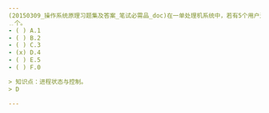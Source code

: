 ```yaml
---
(20150309_操作系统原理习题集及答案_笔试必需品_doc)在一单处理机系统中，若有5个用户进程，在非管态的某一时刻，处于就绪态的用户进程最多有﹎﹎﹎
﹎个。
- ( ) A.1 
- ( ) B.2 
- ( ) C.3 
- (x) D.4 
- ( ) E.5 
- ( ) F.0

> 知识点：进程状态与控制。
> D

---
```

